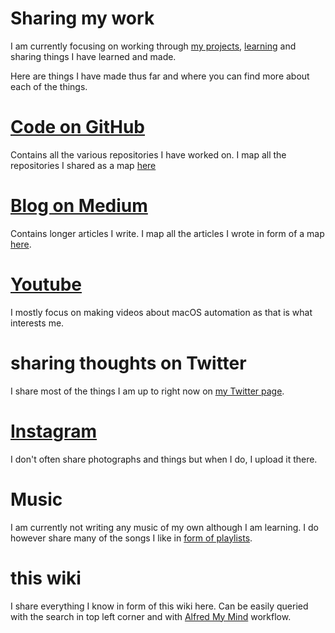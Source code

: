 # Sharing my work
I am currently focusing on working through [my projects](./working-on.md), [learning](../working-on/Learning.md) and sharing things I have learned and made.

Here are things I have made thus far and where you can find more about each of the things.

# [Code on GitHub](https://github.com/nikitavoloboev)
Contains all the various repositories I have worked on. I map all the repositories I shared as a map [here](https://my.mindnode.com/ZKGETDkUaQUsL3q8q9z788CxG84oEHgDiT79GuzX#49.4,-944.4,0)

# [Blog on Medium](https://medium.com/@NikitaVoloboev)
Contains longer articles I write. I map all the articles I wrote in form of a map [here](https://my.mindnode.com/2YJ1yeqHkxaBMHKDPC1k2Ripxpx9Ne7ULk4rfh3H#460.7,-466.1,-1).

# [Youtube](https://github.com/nikitavoloboev/my-youtube)
I mostly focus on making videos about macOS automation as that is what interests me.

# sharing thoughts on Twitter
I share most of the things I am up to right now on [my Twitter page](https://twitter.com/nikitavoloboev).

# [Instagram](https://www.instagram.com/nikitavoloboev/)
I don't often share photographs and things but when I do, I upload it there.

# Music
I am currently not writing any music of my own although I am learning. I do however share many of the songs I like in [form of playlists](../music/music-plays.md).

# this wiki
I share everything I know in form of this wiki here. Can be easily queried with the search in top left corner and with [Alfred My Mind](https://github.com/nikitavoloboev/alfred-my-mind) workflow.



